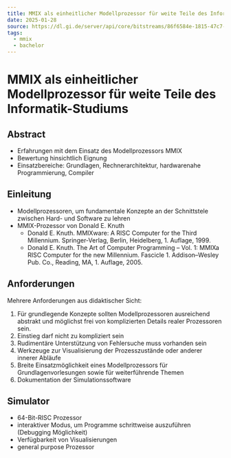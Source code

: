 ```yaml
---
title: MMIX als einheitlicher Modellprozessor für weite Teile des Informatik-Studiums
date: 2025-01-28
source: https://dl.gi.de/server/api/core/bitstreams/86f6584e-1815-47c7-80c8-997add9b3d2d/content
tags:
  - mmix
  - bachelor
---
```


# MMIX als einheitlicher Modellprozessor für weite Teile des Informatik-Studiums

## Abstract
- Erfahrungen mit dem Einsatz des Modellprozessors MMIX
- Bewertung hinsichtlich Eignung
- Einsatzbereiche: Grundlagen, Rechnerarchitektur, hardwarenahe Programmierung, Compiler

## Einleitung
- Modellprozessoren, um fundamentale Konzepte an der Schnittstele zwischen Hard- und Software zu lehren
- MMIX-Prozessor von Donald E. Knuth
	- Donald E. Knuth. MMIXware: A RISC Computer for the Third Millennium. Springer-Verlag, Berlin, Heidelberg, 1. Auflage, 1999.
	- Donald E. Knuth. The Art of Computer Programming – Vol. 1: MMIXa RISC Computer for the new Millennium. Fascicle 1. Addison–Wesley Pub. Co., Reading, MA, 1. Auflage, 2005.

## Anforderungen
Mehrere Anforderungen aus didaktischer Sicht:
1. Für grundlegende Konzepte sollten Modellprozessoren ausreichend abstrakt und möglichst frei von komplizierten Details realer Prozessoren sein.
2. Einstieg darf nicht zu kompliziert sein
3. Rudimentäre Unterstützung von Fehlersuche muss vorhanden sein
4. Werkzeuge zur Visualisierung der Prozesszustände oder anderer innerer Abläufe
5. Breite Einsatzmöglichkeit eines Modellprozessors für Grundlagenvorlesungen sowie für weiterführende Themen
6. Dokumentation der Simulationssoftware

## Simulator 
- 64-Bit-RISC Prozessor
- interaktiver Modus, um Programme schrittweise auszuführen (Debugging Möglichkeit)
- Verfügbarkeit von Visualisierungen
- general purpose Prozessor




